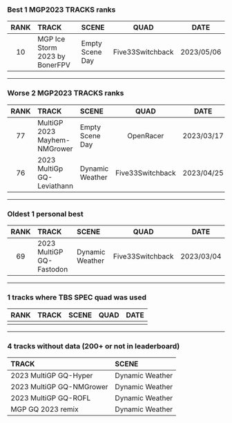 ### Best 1 MGP2023 TRACKS ranks
|RANK|TRACK|SCENE|QUAD|DATE|
|:---:|:---|:---|:---:|:---:|
|10|MGP Ice Storm 2023 by BonerFPV|Empty Scene Day|Five33Switchback|2023/05/06|
---
### Worse 2 MGP2023 TRACKS ranks
|RANK|TRACK|SCENE|QUAD|DATE|
|:---:|:---|:---|:---:|:---:|
|77|MultiGP 2023 Mayhem-NMGrower|Empty Scene Day|OpenRacer|2023/03/17|
|76|2023 MultiGp GQ-Leviathann|Dynamic Weather|Five33Switchback|2023/04/25|
---
### Oldest 1 personal best
|RANK|TRACK|SCENE|QUAD|DATE|
|:---:|:---|:---|:---:|:---:|
|69|2023 MultiGP GQ-Fastodon|Dynamic Weather|Five33Switchback|2023/03/04|
---
### 1 tracks where TBS SPEC quad was used
|RANK|TRACK|SCENE|QUAD|DATE|
|:---:|:---|:---|:---:|:---:|
||||||
---
### 4 tracks without data (200+ or not in leaderboard)
|TRACK|SCENE|
|:---|:---|
|2023 MultiGP GQ-Hyper|Dynamic Weather|
|2023 MultiGP GQ-NMGrower|Dynamic Weather|
|2023 MultiGP GQ-ROFL|Dynamic Weather|
|MGP GQ 2023 remix|Dynamic Weather|
